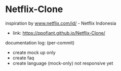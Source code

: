# Netflix-Clone
inspiration by www.netflix.com/id/ - Netflix Indonesia
- link: https://ppofiant.github.io/Netflix-Clone/

documentation log: (per-commit)
- create mock up only
- create faq
- create language (mock-only)
not responsive yet
